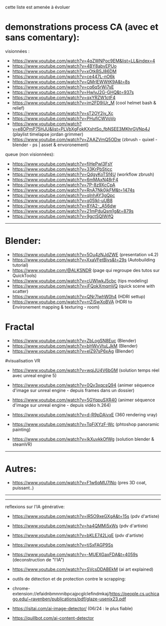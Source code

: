 cette liste est amenée à évoluer
# demonstrations process CA (avec et sans comentary):

visionnées :

- https://www.youtube.com/watch?v=4qZWNPoc9EM&list=LL&index=4
- https://www.youtube.com/watch?v=4BY8abvEPUo
- https://www.youtube.com/watch?v=xOtkBSJ86DM
- https://www.youtube.com/watch?v=ce447L-nO6k
- https://www.youtube.com/watch?v=QMrlEWWtK9A&t=8s
- https://www.youtube.com/watch?v=cq6q5rWi7sE
- https://www.youtube.com/watch?v=HwlvJ2G-GHQ&t=937s
- https://www.youtube.com/watch?v=qxYRZW1ctF4
- https://www.youtube.com/watch?v=im2FD9iUr_M (cool helmet bash & relief)
- https://www.youtube.com/watch?v=sT2OY2jy_Xc
- https://www.youtube.com/watch?v=PHufiCWVoVo
- https://www.youtube.com/watch?v=e8OPmP75HJU&list=PLVbXgFokKXshtSo_fbNSEE3MKhrGVNp4J (playlist timelapse jordan grimmer)
- https://www.youtube.com/watch?v=ZAAZVmQ5ODw (zbrush - quixel - blender - ps | asset & envoronement)

queue (non visionnées):

- https://www.youtube.com/watch?v=fiHePwl3FsY
- https://www.youtube.com/watch?v=33KrPbStjcc
- https://www.youtube.com/watch?v=QdgyKoTSf4U (workflow zbrush)
- https://www.youtube.com/watch?v=6mMAxN48rF4
- https://www.youtube.com/watch?v=7P-8z9XcCpA
- https://www.youtube.com/watch?v=RnA7Nk0jkFM&t=1474s
- https://www.youtube.com/watch?v=qInhAY3gQpc
- https://www.youtube.com/watch?v=q05Ikl-uUB8
- https://www.youtube.com/watch?v=8YA2-_A56dw
- https://www.youtube.com/watch?v=21mPduQsm1g&t=879s
- https://www.youtube.com/watch?v=9gctSQIWjfQ

-----

# Blender:

- https://www.youtube.com/watch?v=5Ou4zNJdZWE (presentation v4.2)
- https://www.youtube.com/watch?v=XxaVFetBivs&t=29s (Autobuilding tutorial)
- https://www.youtube.com/@ALKSNDR (page qui regroupe des tutos sur QuickTools)
- https://www.youtube.com/watch?v=cUWIwkJ5cbc (tips modeling)
- https://www.youtube.com/watch?v=iFQokXmqmVQ (quick scene with scatter)
- https://www.youtube.com/watch?v=QNr7lwhW0h4 (HDRI settup)
- https://www.youtube.com/watch?v=rrZiSwXoBVA (HDRI to Environement mapping & texturing - room)

# Fractal 

- https://www.youtube.com/watch?v=ZbLogSN8Euc (Blender)
- https://www.youtube.com/watch?v=bHWvVtuLJkM (Blender)
- https://www.youtube.com/watch?v=eIZ97sP6xAg (Blender)

#visualisation VR

- https://www.youtube.com/watch?v=wqjJU4V6bGM (solution temps réel avec unreal engine 5)
- https://www.youtube.com/watch?v=0Qv3xqcsQ94 (animer séquence d'image sur unreal engine - depuis frames dans un dossier)
- https://www.youtube.com/watch?v=5GYqpuSXR40 (animer séquence d'image sur unreal engine - depuis vidéo h.264)

- https://www.youtube.com/watch?v=d-R9pDAivxE (360 rendering vray)
- https://www.youtube.com/watch?v=TqFiXYzF-Wc (phtoshop panoramic painting)

- https://www.youtube.com/watch?v=lkXuvkkOfWg (solution blender & steamVR)

-----



# Autres:

- https://www.youtube.com/watch?v=F1w6qMU7lNo (pres 3D coat, puissant..)

-----
-----

reflexions sur l'IA générative:

- https://www.youtube.com/watch?v=lR5O9xeGXgA&t=15s (pdv d'artiste)
- https://www.youtube.com/watch?v=ha4QMMi5xWs (pdv d'artiste)
- https://www.youtube.com/watch?v=bKLE742LjqE (pdv d'artiste)
- https://www.youtube.com/watch?v=tjSxFAGP9Ss
- https://www.youtube.com/watch?v=-MUEXGaxFDA&t=4059s (deconstruction de "l'IA")
- https://www.youtube.com/watch?v=SVcsDDABEkM (ai art explained)

- outils de détection et de protection contre le scrapping:
- chrome-extension://efaidnbmnnnibpcajpcglclefindmkaj/https://people.cs.uchicago.edu/~ravenben/publications/pdf/glaze-usenix23.pdf
- https://isitai.com/ai-image-detector/ (06/24 : le plus fiable)
- https://quillbot.com/ai-content-detector
